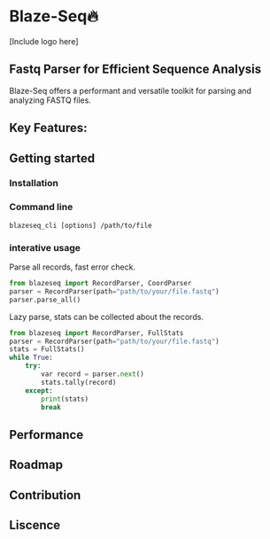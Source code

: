 
# Blaze-Seq🔥 
[Include logo here]

## Fastq Parser for Efficient Sequence Analysis

Blaze-Seq offers a performant and versatile toolkit for parsing and analyzing FASTQ files.  

## Key Features:


## Getting started
### Installation


### Command line 

```console
blazeseq_cli [options] /path/to/file
```

### interative usage

Parse all records, fast error check.
```python
from blazeseq import RecordParser, CoordParser
parser = RecordParser(path="path/to/your/file.fastq")
parser.parse_all()
```
Lazy parse, stats can be collected about the records.

```python
from blazeseq import RecordParser, FullStats
parser = RecordParser(path="path/to/your/file.fastq")
stats = FullStats()
while True:
    try:
        var record = parser.next()
        stats.tally(record)
    except:
        print(stats)
        break
```


## Performance

## Roadmap

## Contribution

## Liscence